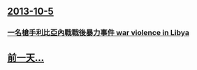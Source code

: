 ## [2013-10-5](/zh/news/2013/10/5/index.md)

### [ 一名槍手利比亞內戰戰後暴力事件 war violence in Libya](/zh/news/2013/10/5/一名槍手利比亞內戰戰後暴力事件-war-violence-in-Libya.md)
## [前一天...](/zh/news/2013/10/4/index.md)

